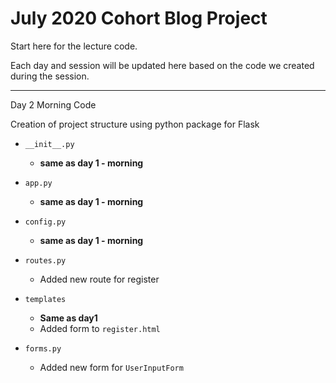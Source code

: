 # July 2020 Cohort Blog Project

Start here for the lecture code.

Each day and session will be updated here based on the code we created during the session.

---

Day 2 Morning Code

Creation of project structure using python package for Flask

- `__init__.py`
    - **same as day 1 - morning**
- `app.py`
    - **same as day 1 - morning**
- `config.py`
    - **same as day 1 - morning**
- `routes.py`
    - Added new route for register
- `templates`
    - **Same as day1**
    - Added form to `register.html`

- `forms.py`
    - Added new form for `UserInputForm`
